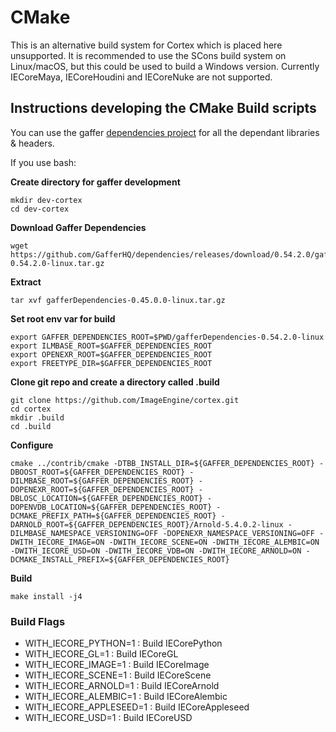 # CMake

This is an alternative build system for Cortex which is placed here unsupported.
It is recommended to use the SCons build system on Linux/macOS, but this could be used to build a Windows version.
Currently IECoreMaya, IECoreHoudini and IECoreNuke are not supported.


## Instructions developing the CMake Build scripts

You can use the gaffer [dependencies project](https://github.com/GafferHQ/dependencies/releases) for all the dependant libraries & headers.



If you use bash:

**Create directory for gaffer development**

~~~
mkdir dev-cortex
cd dev-cortex
~~~

**Download Gaffer Dependencies**
~~~
wget https://github.com/GafferHQ/dependencies/releases/download/0.54.2.0/gafferDependencies-0.54.2.0-linux.tar.gz
~~~

**Extract**
~~~
tar xvf gafferDependencies-0.45.0.0-linux.tar.gz
~~~

**Set root env var for build**
```
export GAFFER_DEPENDENCIES_ROOT=$PWD/gafferDependencies-0.54.2.0-linux
export ILMBASE_ROOT=$GAFFER_DEPENDENCIES_ROOT
export OPENEXR_ROOT=$GAFFER_DEPENDENCIES_ROOT
export FREETYPE_DIR=$GAFFER_DEPENDENCIES_ROOT
```

**Clone git repo and create a directory called .build**

~~~
git clone https://github.com/ImageEngine/cortex.git
cd cortex
mkdir .build
cd .build
~~~


**Configure**
```
cmake ../contrib/cmake -DTBB_INSTALL_DIR=${GAFFER_DEPENDENCIES_ROOT} -DBOOST_ROOT=${GAFFER_DEPENDENCIES_ROOT} -DILMBASE_ROOT=${GAFFER_DEPENDENCIES_ROOT} -DOPENEXR_ROOT=${GAFFER_DEPENDENCIES_ROOT} -DBLOSC_LOCATION=${GAFFER_DEPENDENCIES_ROOT} -DOPENVDB_LOCATION=${GAFFER_DEPENDENCIES_ROOT} -DCMAKE_PREFIX_PATH=${GAFFER_DEPENDENCIES_ROOT} -DARNOLD_ROOT=${GAFFER_DEPENDENCIES_ROOT}/Arnold-5.4.0.2-linux -DILMBASE_NAMESPACE_VERSIONING=OFF -DOPENEXR_NAMESPACE_VERSIONING=OFF -DWITH_IECORE_IMAGE=ON -DWITH_IECORE_SCENE=ON -DWITH_IECORE_ALEMBIC=ON -DWITH_IECORE_USD=ON -DWITH_IECORE_VDB=ON -DWITH_IECORE_ARNOLD=ON -DCMAKE_INSTALL_PREFIX=${GAFFER_DEPENDENCIES_ROOT} 
```

**Build**
```
make install -j4
```

### Build Flags

- WITH_IECORE_PYTHON=1 : Build IECorePython
- WITH_IECORE_GL=1 : Build IECoreGL
- WITH_IECORE_IMAGE=1 : Build IECoreImage
- WITH_IECORE_SCENE=1 : Build IECoreScene
- WITH_IECORE_ARNOLD=1 : Build IECoreArnold
- WITH_IECORE_ALEMBIC=1 : Build IECoreAlembic
- WITH_IECORE_APPLESEED=1 : Build IECoreAppleseed
- WITH_IECORE_USD=1 : Build IECoreUSD
